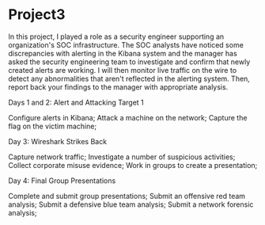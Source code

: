 # Project3

In this project, I played a role as a security engineer supporting an organization's SOC infrastructure. The SOC analysts have noticed some discrepancies with alerting in the Kibana system and the manager has asked the security engineering team to investigate and confirm that newly created alerts are working.
I will then monitor live traffic on the wire to detect any abnormalities that aren't reflected in the alerting system. Then, report back your findings to the manager with appropriate analysis.

Days 1 and 2: Alert and Attacking Target 1

Configure alerts in Kibana;
Attack a machine on the network;
Capture the flag on the victim machine;

Day 3: Wireshark Strikes Back

Capture network traffic;
Investigate a number of suspicious activities;
Collect corporate misuse evidence;
Work in groups to create a presentation;

Day 4: Final Group Presentations

Complete and submit group presentations;
Submit an offensive red team analysis;
Submit a defensive blue team analysis;
Submit a network forensic analysis;
